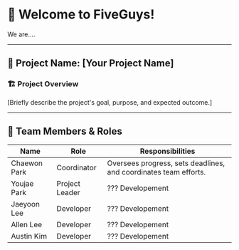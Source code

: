 # 👋 Welcome to FiveGuys! 
We are....

---
## 📢 Project Name: [Your Project Name]

### 🏗 Project Overview
[Briefly describe the project's goal, purpose, and expected outcome.]

---

## 👥 Team Members & Roles

| Name        | Role              | Responsibilities |
|------------|----------------|----------------|
| Chaewon Park | Coordinator | Oversees progress, sets deadlines, and coordinates team efforts. |
| Youjae Park | Project Leader | ??? Developement |
| Jaeyoon Lee | Developer  | ??? Developement |
| Allen Lee | Developer | ??? Developement |
| Austin Kim | Developer | ??? Developement |

